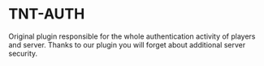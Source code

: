# TNT-AUTH
Original plugin responsible for the whole authentication activity of players and server. Thanks to our plugin you will forget about additional server security.
